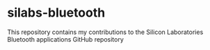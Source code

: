 # silabs-bluetooth
This repository contains my contributions to the Silicon Laboratories Bluetooth applications GitHub repository

